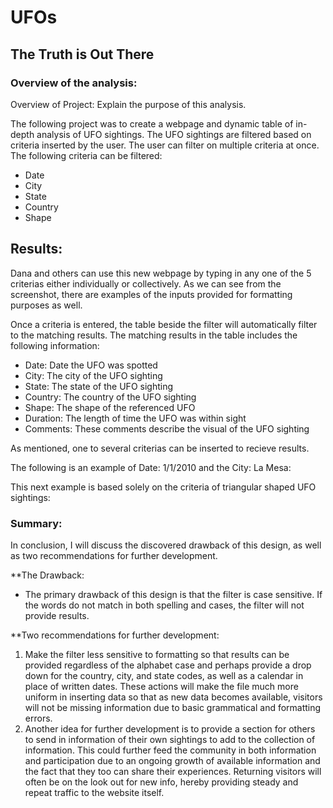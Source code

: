 # UFOs
## The Truth is Out There

### Overview of the analysis:
Overview of Project: Explain the purpose of this analysis.

The following project was to create a webpage and dynamic table of in-depth analysis of UFO sightings. The UFO sightings are filtered based on criteria inserted by the user. The user can filter on multiple criteria at once. The following criteria can be filtered:

  - Date
  - City
  - State
  - Country
  - Shape


## Results:

Dana and others can use this new webpage by typing in any one of the 5 criterias either individually or collectively. As we can see from the screenshot, there are examples of the inputs provided for formatting purposes as well. 

Once a criteria is entered, the table beside the filter will automatically filter to the matching results. The matching results in the table includes the following information:

  - Date: Date the UFO was spotted
  - City: The city of the UFO sighting
  - State: The state of the UFO sighting
  - Country: The country of the UFO sighting
  - Shape: The shape of the referenced UFO
  - Duration: The length of time the UFO was within sight
  - Comments: These comments describe the visual of the UFO sighting


As mentioned, one to several criterias can be inserted to recieve results. 

The following is an example of Date: 1/1/2010 and the City: La Mesa:


This next example is based solely on the criteria of triangular shaped UFO sightings:



### Summary:

In conclusion, I will discuss the discovered drawback of this design, as well as two recommendations for further development.

**The Drawback:
  - The primary drawback of this design is that the filter is case sensitive. If the words do not match in both spelling and cases, the filter will not provide results. 

**Two recommendations for further development:
  1. Make the filter less sensitive to formatting so that results can be provided regardless of the alphabet case and perhaps provide a drop down for the country, city, and state codes, as well as a calendar in place of written dates. These actions will make the file much more uniform in inserting data so that as new data becomes available, visitors will not be missing information due to basic grammatical and formatting errors.
  2. Another idea for further development is to provide a section for others to send in information of their own sightings to add to the collection of information. This could further feed the community in both information and participation due to an ongoing growth of available information and the fact that they too can share their experiences. Returning visitors will often be on the look out for new info, hereby providing steady and repeat traffic to the website itself.


